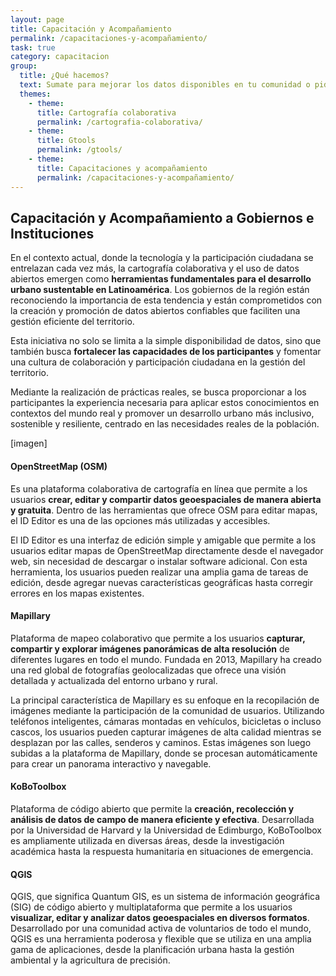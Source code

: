 ```yaml
---
layout: page
title: Capacitación y Acompañamiento
permalink: /capacitaciones-y-acompañamiento/
task: true
category: capacitacion
group:
  title: ¿Qué hacemos?
  text: Sumate para mejorar los datos disponibles en tu comunidad o pide nuestra colaboracion para sumar a tu proyecto.
  themes:
    - theme:
      title: Cartografía colaborativa
      permalink: /cartografia-colaborativa/
    - theme:
      title: Gtools
      permalink: /gtools/
    - theme:
      title: Capacitaciones y acompañamiento
      permalink: /capacitaciones-y-acompañamiento/
---
```


## Capacitación y Acompañamiento a Gobiernos e Instituciones

En el contexto actual, donde la tecnología y la participación ciudadana se entrelazan cada vez más, la cartografía colaborativa y el uso de datos abiertos emergen como **herramientas fundamentales para el desarrollo urbano sustentable en Latinoamérica**. Los gobiernos de la región están reconociendo la importancia de esta tendencia y están comprometidos con la creación y promoción de datos abiertos confiables que faciliten una gestión eficiente del territorio.

Esta iniciativa no solo se limita a la simple disponibilidad de datos, sino que también busca **fortalecer las capacidades de los participantes** y fomentar una cultura de colaboración y participación ciudadana en la gestión del territorio.

Mediante la realización de prácticas reales, se busca proporcionar a los participantes la experiencia necesaria para aplicar estos conocimientos en contextos del mundo real y promover un desarrollo urbano más inclusivo, sostenible y resiliente, centrado en las necesidades reales de la población.

[imagen]

#### OpenStreetMap (OSM)
Es una plataforma colaborativa de cartografía en línea que permite a los usuarios **crear, editar y compartir datos geoespaciales de manera abierta y gratuita**. Dentro de 
las herramientas que ofrece OSM para editar mapas, el ID Editor es una de las opciones más utilizadas y accesibles. 

El ID Editor es una interfaz de edición simple y amigable que permite a los usuarios editar mapas de OpenStreetMap directamente desde el navegador web, sin necesidad de descargar o instalar software adicional. Con esta herramienta, los usuarios pueden realizar una amplia gama de tareas de edición, desde agregar nuevas características geográficas hasta corregir errores en los mapas existentes.

#### Mapillary

Plataforma de mapeo colaborativo que permite a los usuarios **capturar, compartir y explorar imágenes panorámicas de alta resolución** de diferentes lugares en todo el mundo. 
Fundada en 2013, Mapillary ha creado una red global de fotografías geolocalizadas que ofrece una visión detallada y actualizada del entorno urbano y rural.

La principal característica de Mapillary es su enfoque en la recopilación de imágenes mediante la participación de la comunidad de usuarios. Utilizando teléfonos inteligentes, cámaras montadas en vehículos, bicicletas o incluso cascos, los usuarios pueden capturar imágenes de alta calidad mientras se desplazan por las calles, senderos y caminos. Estas imágenes son luego subidas a la plataforma de Mapillary, donde se procesan automáticamente para crear un panorama interactivo y navegable.

#### KoBoToolbox

Plataforma de código abierto que permite la **creación, recolección y análisis de datos de campo de manera eficiente y efectiva**. Desarrollada por la Universidad de Harvard y 
la Universidad de Edimburgo, KoBoToolbox es ampliamente utilizada en diversas áreas, desde la investigación académica hasta la respuesta humanitaria en situaciones de emergencia.

#### QGIS

QGIS, que significa Quantum GIS, es un sistema de información geográfica (SIG) de código abierto y multiplataforma que permite a los usuarios **visualizar, editar y analizar datos geoespaciales en diversos formatos**. Desarrollado por una comunidad activa de voluntarios de todo el mundo, QGIS es una herramienta poderosa y flexible que se utiliza en una amplia gama de aplicaciones, desde la planificación urbana hasta la gestión ambiental y la agricultura de precisión.
